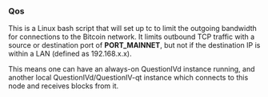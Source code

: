 ### Qos ###

This is a Linux bash script that will set up tc to limit the outgoing bandwidth for connections to the Bitcoin network. It limits outbound TCP traffic with a source or destination port of __PORT_MAINNET__, but not if the destination IP is within a LAN (defined as 192.168.x.x).

This means one can have an always-on QuestionIVd instance running, and another local QuestionIVd/QuestionIV-qt instance which connects to this node and receives blocks from it.

